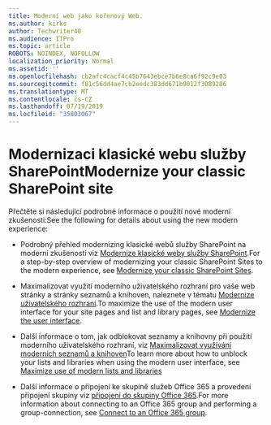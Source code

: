```yaml
---
title: Moderní web jako kořenový Web.
ms.author: kirks
author: Techwriter40
ms.audience: ITPro
ms.topic: article
ROBOTS: NOINDEX, NOFOLLOW
localization_priority: Normal
ms.assetid: ''
ms.openlocfilehash: cb2afc4cacf4c45b7643ebce7b6e8ca6f92c9e03
ms.sourcegitcommit: f81c56dd4ae7cb2eedc383dd671b9012f3089286
ms.translationtype: MT
ms.contentlocale: cs-CZ
ms.lasthandoff: 07/19/2019
ms.locfileid: "35803067"
---
```

# <a name="modernize-your-classic-sharepoint-site"></a><span data-ttu-id="fbd66-102">Modernizaci klasické webu služby SharePoint</span><span class="sxs-lookup"><span data-stu-id="fbd66-102">Modernize your classic SharePoint site</span></span>

<span data-ttu-id="fbd66-103">Přečtěte si následující podrobné informace o použití nové moderní zkušenosti:</span><span class="sxs-lookup"><span data-stu-id="fbd66-103">See the following for details about using the new modern experience:</span></span>

- <span data-ttu-id="fbd66-104">Podrobný přehled modernizing klasické webů služby SharePoint na moderní zkušenosti viz [Modernize klasické weby služby SharePoint](https://docs.microsoft.com/sharepoint/dev/transform/modernize-classic-sites).</span><span class="sxs-lookup"><span data-stu-id="fbd66-104">For a step-by-step overview of modernizing your classic SharePoint Sites to the modern experience, see [Modernize your classic SharePoint Sites](https://docs.microsoft.com/sharepoint/dev/transform/modernize-classic-sites).</span></span>

- <span data-ttu-id="fbd66-105">Maximalizovat využití moderního uživatelského rozhraní pro vaše web stránky a stránky seznamů a knihoven, naleznete v tématu [Modernize uživatelského rozhraní](https://docs.microsoft.com/sharepoint/dev/transform/modernize-userinterface).</span><span class="sxs-lookup"><span data-stu-id="fbd66-105">To maximize the use of the modern user interface for your site pages and list and library pages, see [Modernize the user interface](https://docs.microsoft.com/sharepoint/dev/transform/modernize-userinterface).</span></span> 

- <span data-ttu-id="fbd66-106">Další informace o tom, jak odblokovat seznamy a knihovny při použití moderního uživatelského rozhraní, viz [Maximalizovat využívání moderních seznamů a knihoven](https://docs.microsoft.com/sharepoint/dev/transform/modernize-userinterface-lists-and-libraries)</span><span class="sxs-lookup"><span data-stu-id="fbd66-106">To learn more about how to unblock your lists and libraries when using the modern user interface, see [Maximize use of modern lists and libraries](https://docs.microsoft.com/sharepoint/dev/transform/modernize-userinterface-lists-and-libraries)</span></span>

- <span data-ttu-id="fbd66-107">Další informace o připojení ke skupině služeb Office 365 a provedení připojení skupiny viz [připojení do skupiny Office 365](https://docs.microsoft.com/sharepoint/dev/transform/modernize-connect-to-office365-group).</span><span class="sxs-lookup"><span data-stu-id="fbd66-107">For more information about connecting to an Office 365 group and performing a group-connection, see [Connect to an Office 365 group](https://docs.microsoft.com/sharepoint/dev/transform/modernize-connect-to-office365-group).</span></span>
